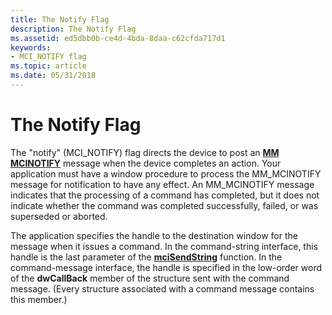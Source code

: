 ```yaml
---
title: The Notify Flag
description: The Notify Flag
ms.assetid: ed5dbb0b-ce4d-4bda-8daa-c62cfda717d1
keywords:
- MCI_NOTIFY flag
ms.topic: article
ms.date: 05/31/2018
---
```


# The Notify Flag

The "notify" (MCI\_NOTIFY) flag directs the device to post an [**MM MCINOTIFY**](mm-mcinotify.md) message when the device completes an action. Your application must have a window procedure to process the MM\_MCINOTIFY message for notification to have any effect. An MM\_MCINOTIFY message indicates that the processing of a command has completed, but it does not indicate whether the command was completed successfully, failed, or was superseded or aborted.

The application specifies the handle to the destination window for the message when it issues a command. In the command-string interface, this handle is the last parameter of the [**mciSendString**](https://msdn.microsoft.com/en-us/library/Dd757161(v=VS.85).aspx) function. In the command-message interface, the handle is specified in the low-order word of the **dwCallBack** member of the structure sent with the command message. (Every structure associated with a command message contains this member.)

 

 




